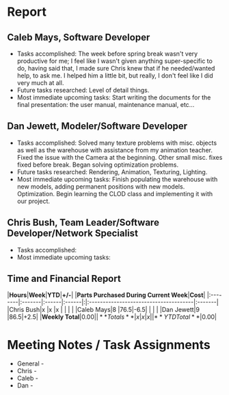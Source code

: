 # Report #

## Caleb Mays, Software Developer ##

  * Tasks accomplished: The week before spring break wasn't very productive for me; I feel like I wasn't given anything super-specific to do, having said that, I made sure Chris knew that if he needed/wanted help, to ask me. I helped him a little bit, but really, I don't feel like I did very much at all.
  * Future tasks researched: Level of detail things.
  * Most immediate upcoming tasks: Start writing the documents for the final presentation: the user manual, maintenance manual, etc...


## Dan Jewett, Modeler/Software Developer ##

  * Tasks accomplished: Solved many texture problems with misc. objects as well as the warehouse with assistance from my animation teacher.  Fixed the issue with the Camera at the beginning.  Other small misc. fixes fixed before break.  Began solving optimization problems.
  * Future tasks researched: Rendering, Animation, Texturing, Lighting.
  * Most immediate upcoming tasks: Finish populating the warehouse with new models, adding permanent positions with new models.  Optimization.  Begin learning the CLOD class and implementing it with our project.


## Chris Bush, Team Leader/Software Developer/Network Specialist ##

  * Tasks accomplished:
  * Most immediate upcoming tasks:

## Time and Financial Report ##

|**Hours**|**Week**|**YTD**|**+/-**| |**Parts Purchased During Current Week**|**Cost**|
|:--------|:-------|:------|:------|:|:--------------------------------------|:-------|
|Chris Bush|x |x |x |  |  |  |
|Caleb Mays|8 |76.5|-6.5|  |  |  |
|Dan Jewett|9 |86.5|+2.5|  |**Weekly Total**|$0.00|
|**Totals**| x | x | x |  |**YTD Total**|$0.00|


# Meeting Notes / Task Assignments #

  * General -
  * Chris -
  * Caleb -
  * Dan -